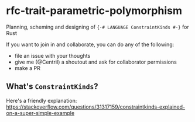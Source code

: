 # rfc-trait-parametric-polymorphism

Planning, scheming and designing of `{-# LANGUAGE ConstraintKinds #-}` for Rust

If you want to join in and collaborate, you can do any of the following:
+ file an issue with your thoughts
+ give me (@Centril) a shoutout and ask for collaborator permissions
+ make a PR

## What's `ConstraintKinds`?

Here's a friendly explanation:
https://stackoverflow.com/questions/31317159/constraintkinds-explained-on-a-super-simple-example
